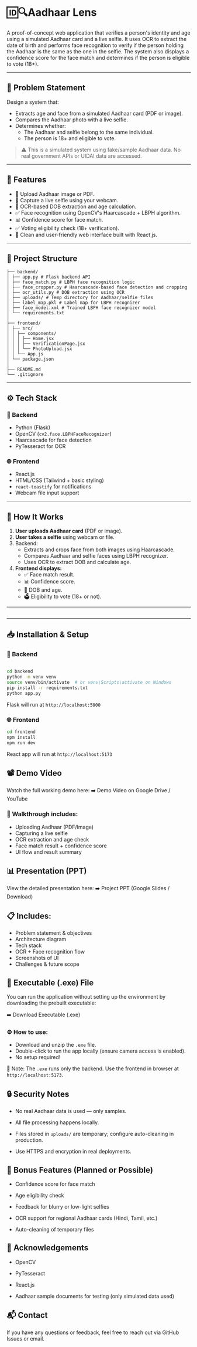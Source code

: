 # 🆔🔍Aadhaar Lens

A proof-of-concept web application that verifies a person's identity and age using a simulated Aadhaar card and a live selfie. It uses OCR to extract the date of birth and performs face recognition to verify if the person holding the Aadhaar is the same as the one in the selfie. The system also displays a confidence score for the face match and determines if the person is eligible to vote (18+).

---

## 📌 Problem Statement

Design a system that:
- Extracts age and face from a simulated Aadhaar card (PDF or image).
- Compares the Aadhaar photo with a live selfie.
- Determines whether:
  - The Aadhaar and selfie belong to the same individual.
  - The person is 18+ and eligible to vote.

> ⚠️ This is a simulated system using fake/sample Aadhaar data. No real government APIs or UIDAI data are accessed.

---

## 🚀 Features

- 🧾 Upload Aadhaar image or PDF.
- 🤳 Capture a live selfie using your webcam.
- 🧠 OCR-based DOB extraction and age calculation.
- ✅ Face recognition using OpenCV's Haarcascade + LBPH algorithm.
- 📊 Confidence score for face match.
- ✅ Voting eligibility check (18+ verification).
- 🎨 Clean and user-friendly web interface built with React.js.

---

## 📂 Project Structure

```
├── backend/
│ ├── app.py # Flask backend API
│ ├── face_match.py # LBPH face recognition logic
│ ├── face_cropper.py # Haarcascade-based face detection and cropping
│ ├── ocr_utils.py # DOB extraction using OCR
│ ├── uploads/ # Temp directory for Aadhaar/selfie files
│ ├── label_map.pkl # Label map for LBPH recognizer
│ ├── face_model.xml # Trained LBPH face recognizer model
│ └── requirements.txt
│
├── frontend/
│ ├── src/
│ │ ├── components/
│ │ │ ├── Home.jsx
│ │ │ ├── VerificationPage.jsx
│ │ │ └── PhotoUpload.jsx
│ │ └── App.js
│ └── package.json
│
├── README.md
└── .gitignore
```

--- 

## ⚙️ Tech Stack

### 🔧 Backend
- Python (Flask)
- OpenCV (`cv2.face.LBPHFaceRecognizer`)
- Haarcascade for face detection
- PyTesseract for OCR

### 🌐 Frontend
- React.js
- HTML/CSS (Tailwind + basic styling)
- `react-toastify` for notifications
- Webcam file input support

---

## 🧪 How It Works

1. **User uploads Aadhaar card** (PDF or image).
2. **User takes a selfie** using webcam or file.
3. Backend:
   - Extracts and crops face from both images using Haarcascade.
   - Compares Aadhaar and selfie faces using LBPH recognizer.
   - Uses OCR to extract DOB and calculate age.
4. **Frontend displays:**
   - ✅ Face match result.
   - 📊 Confidence score.
   - 🎂 DOB and age.
   - 🗳️ Eligibility to vote (18+ or not).

---
##

---

## 📥 Installation & Setup

### 🔧 Backend

```bash

cd backend
python -m venv venv
source venv/bin/activate  # or venv\Scripts\activate on Windows
pip install -r requirements.txt
python app.py

```

Flask will run at `http://localhost:5000`

### 🌐 Frontend

```bash 
cd frontend
npm install
npm run dev  
```

React app will run at `http://localhost:5173` 

## 📽️ Demo Video
Watch the full working demo here:
➡️ Demo Video on Google Drive / YouTube

### 🎥 Walkthrough includes:

- Uploading Aadhaar (PDF/Image)
- Capturing a live selfie
- OCR extraction and age check
- Face match result + confidence score
- UI flow and result summary

## 📊 Presentation (PPT)
View the detailed presentation here:
➡️ Project PPT (Google Slides / Download)

## 📋 Includes:

- Problem statement & objectives
- Architecture diagram
- Tech stack
- OCR + Face recognition flow
- Screenshots of UI
- Challenges & future scope

## 💾 Executable (.exe) File
You can run the application without setting up the environment by downloading the prebuilt executable:

➡️ Download Executable (.exe)

### ⚙️ How to use:

- Download and unzip the `.exe` file.
- Double-click to run the app locally (ensure camera access is enabled).
- No setup required!

📝 Note: The `.exe` runs only the backend. Use the frontend in browser at `http://localhost:5173`.

## 🔒 Security Notes
- No real Aadhaar data is used — only samples.

- All file processing happens locally.

- Files stored in `uploads/` are temporary; configure auto-cleaning in production.

- Use HTTPS and encryption in real deployments.


## 🎁 Bonus Features (Planned or Possible)
 - Confidence score for face match

 - Age eligibility check

 - Feedback for blurry or low-light selfies

 - OCR support for regional Aadhaar cards (Hindi, Tamil, etc.)

 - Auto-cleaning of temporary files


<!-- ## 📄 License
This project is licensed under the MIT License. -->

## 🙏 Acknowledgements
- OpenCV

- PyTesseract

- React.js

- Aadhaar sample documents for testing (only simulated data used)

## 📬 Contact
If you have any questions or feedback, feel free to reach out via GitHub Issues or email.

